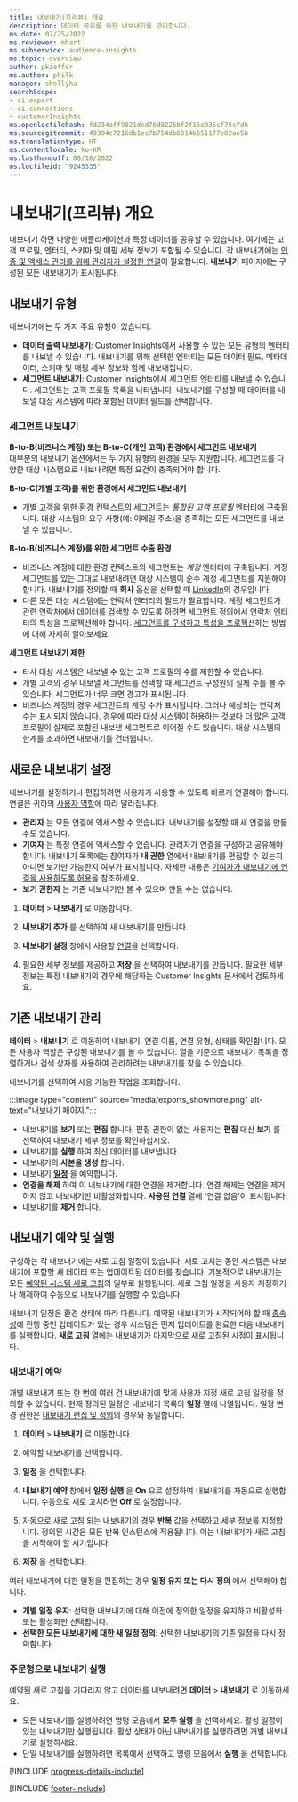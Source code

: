 ```yaml
---
title: 내보내기(프리뷰) 개요
description: 데이터 공유를 위한 내보내기를 관리합니다.
ms.date: 07/25/2022
ms.reviewer: mhart
ms.subservice: audience-insights
ms.topic: overview
author: pkieffer
ms.author: philk
manager: shellyha
searchScope:
- ci-export
- ci-connections
- customerInsights
ms.openlocfilehash: fd234aff9021ded76d8226bf2f15e035cf75e7db
ms.sourcegitcommit: 49394c7216db1ec7b754db6014b651177e82ae5b
ms.translationtype: HT
ms.contentlocale: ko-KR
ms.lasthandoff: 08/10/2022
ms.locfileid: "9245335"
---
```

# <a name="exports-preview-overview"></a>내보내기(프리뷰) 개요

 내보내기 하면 다양한 애플리케이션과 특정 데이터를 공유할 수 있습니다. 여기에는 고객 프로필, 엔터티, 스키마 및 매핑 세부 정보가 포함될 수 있습니다. 각 내보내기에는 [인증 및 액세스 관리를 위해 관리자가 설정한 연결](connections.md)이 필요합니다. **내보내기** 페이지에는 구성된 모든 내보내기가 표시됩니다.

## <a name="export-types"></a>내보내기 유형

내보내기에는 두 가지 주요 유형이 있습니다.  

- **데이터 출력 내보내기**: Customer Insights에서 사용할 수 있는 모든 유형의 엔터티를 내보낼 수 있습니다. 내보내기를 위해 선택한 엔터티는 모든 데이터 필드, 메타데이터, 스키마 및 매핑 세부 정보와 함께 내보내집니다.
- **세그먼트 내보내기**: Customer Insights에서 세그먼트 엔터티를 내보낼 수 있습니다. 세그먼트는 고객 프로필 목록을 나타냅니다. 내보내기를 구성할 때 데이터를 내보낼 대상 시스템에 따라 포함된 데이터 필드를 선택합니다.

### <a name="export-segments"></a>세그먼트 내보내기

**B-to-B(비즈니스 계정) 또는 B-to-C(개인 고객) 환경에서 세그먼트 내보내기**  
대부분의 내보내기 옵션에서는 두 가지 유형의 환경을 모두 지원합니다. 세그먼트를 다양한 대상 시스템으로 내보내려면 특정 요건이 충족되어야 합니다. 

**B-to-C(개별 고객)를 위한 환경에서 세그먼트 내보내기**  
- 개별 고객을 위한 환경 컨텍스트의 세그먼트는 *통합된 고객 프로필* 엔터티에 구축됩니다. 대상 시스템의 요구 사항(예: 이메일 주소)을 충족하는 모든 세그먼트를 내보낼 수 있습니다.

**B-to-B(비즈니스 계정)를 위한 세그먼트 수출 환경**  
- 비즈니스 계정에 대한 환경 컨텍스트의 세그먼트는 *계정* 엔터티에 구축됩니다. 계정 세그먼트를 있는 그대로 내보내려면 대상 시스템이 순수 계정 세그먼트를 지원해야 합니다. 내보내기를 정의할 때 **회사** 옵션을 선택할 때 [LinkedIn](export-linkedin-ads.md)의 경우입니다.
- 다른 모든 대상 시스템에는 연락처 엔터티의 필드가 필요합니다. 계정 세그먼트가 관련 연락처에서 데이터를 검색할 수 있도록 하려면 세그먼트 정의에서 연락처 엔터티의 특성을 프로젝션해야 합니다. [세그먼트를 구성하고 특성을 프로젝션](segment-builder.md)하는 방법에 대해 자세히 알아보세요.

**세그먼트 내보내기 제한**  
- 타사 대상 시스템은 내보낼 수 있는 고객 프로필의 수를 제한할 수 있습니다. 
- 개별 고객의 경우 내보낼 세그먼트를 선택할 때 세그먼트 구성원의 실제 수를 볼 수 있습니다. 세그먼트가 너무 크면 경고가 표시됩니다. 
- 비즈니스 계정의 경우 세그먼트의 계정 수가 표시됩니다. 그러나 예상되는 연락처 수는 표시되지 않습니다. 경우에 따라 대상 시스템이 허용하는 것보다 더 많은 고객 프로필이 실제로 포함된 내보낸 세그먼트로 이어질 수도 있습니다. 대상 시스템의 한계를 초과하면 내보내기를 건너뜁니다.

## <a name="set-up-a-new-export"></a>새로운 내보내기 설정

내보내기를 설정하거나 편집하려면 사용자가 사용할 수 있도록 바르게 연결해야 합니다. 연결은 귀하의 [사용자 역할](permissions.md)에 따라 달라집니다.
- **관리자** 는 모든 연결에 액세스할 수 있습니다. 내보내기를 설정할 때 새 연결을 만들 수도 있습니다.
- **기여자** 는 특정 연결에 액세스할 수 있습니다. 관리자가 연결을 구성하고 공유해야 합니다. 내보내기 목록에는 참여자가 **내 권한** 열에서 내보내기를 편집할 수 있는지 아니면 보기만 가능한지 여부가 표시됩니다. 자세한 내용은 [기여자가 내보내기에 연결을 사용하도록 허용](connections.md#allow-contributors-to-use-a-connection-for-exports)을 참조하세요.
- **보기 권한자** 는 기존 내보내기만 볼 수 있으며 만들 수는 없습니다.

1. **데이터** > **내보내기** 로 이동합니다.

1. **내보내기 추가** 를 선택하여 새 내보내기를 만듭니다.

1. **내보내기 설정** 창에서 사용할 [연결](connections.md)을 선택합니다.

1. 필요한 세부 정보를 제공하고 **저장** 을 선택하여 내보내기를 만듭니다. 필요한 세부 정보는 특정 내보내기의 경우에 해당하는 Customer Insights 문서에서 검토하세요.

## <a name="manage-existing-exports"></a>기존 내보내기 관리

**데이터** > **내보내기** 로 이동하여 내보내기, 연결 이름, 연결 유형, 상태를 확인합니다. 모든 사용자 역할은 구성된 내보내기를 볼 수 있습니다. 열을 기준으로 내보내기 목록을 정렬하거나 검색 상자를 사용하여 관리하려는 내보내기를 찾을 수 있습니다.

내보내기를 선택하여 사용 가능한 작업을 조회합니다.

:::image type="content" source="media/exports_showmore.png" alt-text="내보내기 페이지.":::

- 내보내기를 **보기** 또는 **편집** 합니다. 편집 권한이 없는 사용자는 **편집** 대신 **보기** 를 선택하여 내보내기 세부 정보를 확인하십시오.
- 내보내기를 **실행** 하여 최신 데이터를 내보냅니다.
- 내보내기의 **사본을 생성** 합니다.
- 내보내기 **[일정](#schedule-and-run-exports)** 을 예약합니다.
- **연결을 해제** 하여 이 내보내기에 대한 연결을 제거합니다. 연결 해제는 연결을 제거하지 않고 내보내기만 비활성화합니다. **사용된 연결** 열에 '연결 없음'이 표시됩니다.
- 내보내기를 **제거** 합니다.

## <a name="schedule-and-run-exports"></a>내보내기 예약 및 실행

구성하는 각 내보내기에는 새로 고침 일정이 있습니다. 새로 고치는 동안 시스템은 내보내기에 포함할 새 데이터 또는 업데이트된 데이터를 찾습니다. 기본적으로 내보내기는 모든 [예약된 시스템 새로 고침](schedule-refresh.md)의 일부로 실행됩니다. 새로 고침 일정을 사용자 지정하거나 해제하여 수동으로 내보내기를 실행할 수 있습니다.

내보내기 일정은 환경 상태에 따라 다릅니다. 예약된 내보내기가 시작되어야 할 때 [종속성](system.md#refresh-processes)에 진행 중인 업데이트가 있는 경우 시스템은 먼저 업데이트를 완료한 다음 내보내기를 실행합니다. **새로 고침** 열에는 내보내기가 마지막으로 새로 고침된 시점이 표시됩니다.

### <a name="schedule-exports"></a>내보내기 예약

개별 내보내기 또는 한 번에 여러 건 내보내기에 맞게 사용자 지정 새로 고침 일정을 정의할 수 있습니다. 현재 정의된 일정은 내보내기 목록의 **일정** 열에 나열됩니다. 일정 변경 권한은 [내보내기 편집 및 정의](export-destinations.md#set-up-a-new-export)의 경우와 동일합니다.

1. **데이터** > **내보내기** 로 이동합니다.

1. 예약할 내보내기를 선택합니다.

1. **일정** 을 선택합니다.

1. **내보내기 예약** 창에서 **일정 실행** 을 **On** 으로 설정하여 내보내기를 자동으로 실행합니다. 수동으로 새로 고치려면 **Off** 로 설정합니다.

1. 자동으로 새로 고침 되는 내보내기의 경우 **반복** 값을 선택하고 세부 정보를 지정합니다. 정의된 시간은 모든 반복 인스턴스에 적용됩니다. 이는 내보내기가 새로 고침을 시작해야 할 시기입니다.

1. **저장** 을 선택합니다.

여러 내보내기에 대한 일정을 편집하는 경우 **일정 유지 또는 다시 정의** 에서 선택해야 합니다.

- **개별 일정 유지**: 선택한 내보내기에 대해 이전에 정의한 일정을 유지하고 비활성화 또는 활성화만 선택합니다.
- **선택한 모든 내보내기에 대한 새 일정 정의**: 선택한 내보내기의 기존 일정을 다시 정의합니다.

### <a name="run-exports-on-demand"></a>주문형으로 내보내기 실행

예약된 새로 고침을 기다리지 않고 데이터를 내보내려면 **데이터** > **내보내기** 로 이동하세요.

- 모든 내보내기를 실행하려면 명령 모음에서 **모두 실행** 을 선택하세요. 활성 일정이 있는 내보내기만 실행됩니다. 활성 상태가 아닌 내보내기를 실행하려면 개별 내보내기로 실행하세요.
- 단일 내보내기를 실행하려면 목록에서 선택하고 명령 모음에서 **실행** 을 선택합니다.

[!INCLUDE [progress-details-include](includes/progress-details-pane.md)]


[!INCLUDE [footer-include](includes/footer-banner.md)]

